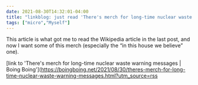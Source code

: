 ```yaml
---
date: 2021-08-30T14:32:01-04:00
title: "linkblog: just read 'There's merch for long-time nuclear waste warning messages | Boing Boing'"
tags: ["micro","Myself"]
---
```

This article is what got me to read the Wikipedia article in the last post, and now I want some of this merch (especially the “in this house we believe” one).
 
[link to 'There's merch for long-time nuclear waste warning messages | Boing Boing'](https://boingboing.net/2021/08/30/theres-merch-for-long-time-nuclear-waste-warning-messages.html?utm_source=rss
